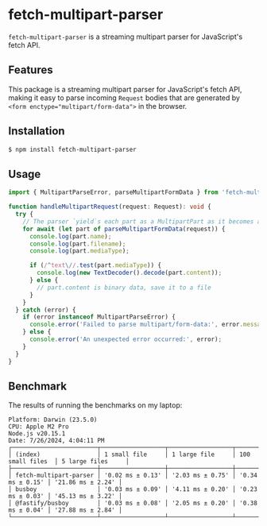# fetch-multipart-parser

`fetch-multipart-parser` is a streaming multipart parser for JavaScript's fetch API.

## Features

This package is a streaming multipart parser for JavaScript's fetch API, making it easy to parse incoming `Request` bodies that are generated by `<form enctype="multipart/form-data">` in the browser.

## Installation

```sh
$ npm install fetch-multipart-parser
```

## Usage

```typescript
import { MultipartParseError, parseMultipartFormData } from 'fetch-multipart-parser';

function handleMultipartRequest(request: Request): void {
  try {
    // The parser `yield`s each part as a MultipartPart as it becomes available.
    for await (let part of parseMultipartFormData(request)) {
      console.log(part.name);
      console.log(part.filename);
      console.log(part.mediaType);

      if (/^text\//.test(part.mediaType)) {
        console.log(new TextDecoder().decode(part.content));
      } else {
        // part.content is binary data, save it to a file
      }
    }
  } catch (error) {
    if (error instanceof MultipartParseError) {
      console.error('Failed to parse multipart/form-data:', error.message);
    } else {
      console.error('An unexpected error occurred:', error);
    }
  }
}
```

## Benchmark

The results of running the benchmarks on my laptop:

```
Platform: Darwin (23.5.0)
CPU: Apple M2 Pro
Node.js v20.15.1
Date: 7/26/2024, 4:04:11 PM
┌────────────────────────┬──────────────────┬──────────────────┬──────────────────┬───────────────────┐
│ (index)                │ 1 small file     │ 1 large file     │ 100 small files  │ 5 large files     │
├────────────────────────┼──────────────────┼──────────────────┼──────────────────┼───────────────────┤
│ fetch-multipart-parser │ '0.02 ms ± 0.13' │ '2.03 ms ± 0.75' │ '0.34 ms ± 0.15' │ '21.86 ms ± 2.24' │
│ busboy                 │ '0.03 ms ± 0.09' │ '4.11 ms ± 0.20' │ '0.23 ms ± 0.03' │ '45.13 ms ± 3.22' │
│ @fastify/busboy        │ '0.03 ms ± 0.08' │ '2.05 ms ± 0.20' │ '0.38 ms ± 0.04' │ '27.88 ms ± 2.84' │
└────────────────────────┴──────────────────┴──────────────────┴──────────────────┴───────────────────┘
```
